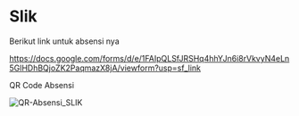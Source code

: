# Slik

Berikut link untuk absensi nya 

https://docs.google.com/forms/d/e/1FAIpQLSfJRSHq4hhYJn6i8rVkvyN4eLn5GlHDhBQjoZK2PaqmazX8jA/viewform?usp=sf_link


QR Code Absensi

![QR-Absensi_SLIK](https://github.com/user-attachments/assets/bc4d117b-4a9b-4c4d-b3fe-7a3d95006974)
